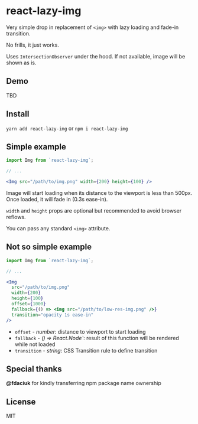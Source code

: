 # react-lazy-img

Very simple drop in replacement of `<img>` with lazy loading and fade-in transition.

No frills, it just works.

Uses `IntersectionObserver` under the hood. If not available, image will be shown as is.

## Demo

TBD

## Install

`yarn add react-lazy-img` or `npm i react-lazy-img`

## Simple example

```jsx
import Img from `react-lazy-img`;

// ...

<Img src="/path/to/img.png" width={200} height={100} />
```

Image will start loading when its distance to the viewport is less than 500px. Once loaded, it will fade in (0.3s ease-in).

`width` and `height` props are optional but recommended to avoid browser reflows.

You can pass any standard `<img>` attribute.

## Not so simple example

```jsx
import Img from `react-lazy-img`;

// ...

<Img
  src="/path/to/img.png"
  width={200}
  height={100}
  offset={1000}
  fallback={() => <img src="/path/to/low-res-img.png" />}
  transition="opacity 1s ease-in"
/>
```

-   `offset` - _number:_ distance to viewport to start loading
-   `fallback` - _() => React.Node`_: result of this function will be rendered while not loaded
-   `transition` - _string_: CSS Transition rule to define transition

## Special thanks

**@fdaciuk** for kindly transferring npm package name ownership

## License

MIT

